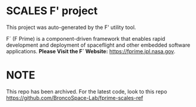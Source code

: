 # SCALES F' project

This project was auto-generated by the F' utility tool. 

F´ (F Prime) is a component-driven framework that enables rapid development and deployment of spaceflight and other embedded software applications.
**Please Visit the F´ Website:** https://fprime.jpl.nasa.gov.

# NOTE
This repo has been archived. For the latest code, look to this repo https://github.com/BroncoSpace-Lab/fprime-scales-ref

